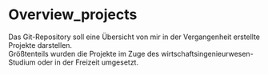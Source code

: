 # Overview_projects

Das Git-Repository soll eine Übersicht von mir in der Vergangenheit erstellte Projekte darstellen.<br>
Größtenteils wurden die Projekte im Zuge des wirtschaftsingenieurwesen-Studium oder in der Freizeit umgesetzt. <br>

